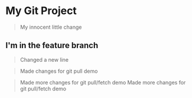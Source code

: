 # My Git Project

> My innocent little change

## I'm in the feature branch

> Changed a new line

> Made changes for git pull demo

> Made more changes for git pull/fetch demo
> Made more changes for git pull/fetch demo
